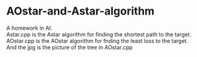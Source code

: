 # AOstar-and-Astar-algorithm
A homework in AI.<br>
Astar.cpp is the Astar algorithm for finding the shortest path to the target.<br>
AOstar.cpp is the AOstar algorithm for fnding the least loss to the target. And the jpg is the picture of the tree in AOstar.cpp

